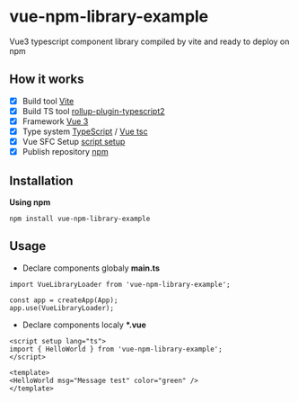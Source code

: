# vue-npm-library-example
Vue3 typescript component library compiled by vite and ready to deploy on npm

## How it works

- [x] Build tool [Vite](https://vitejs.dev/)
- [x] Build TS tool [rollup-plugin-typescript2](https://github.com/ezolenko/rollup-plugin-typescript2)
- [x] Framework [Vue 3](https://vuejs.org/)
- [x] Type system [TypeScript](https://www.typescriptlang.org/) / [Vue tsc](https://github.com/johnsoncodehk/volar/tree/master/packages/vue-tsc)
- [x] Vue SFC Setup [script setup](https://vuejs.org/api/sfc-script-setup.html)
- [x] Publish repository [npm](https://www.npmjs.com/package/vue-npm-library-example)

## Installation

**Using npm**
```
npm install vue-npm-library-example
```

## Usage
- Declare components globaly **main.ts**

```
import VueLibraryLoader from 'vue-npm-library-example';

const app = createApp(App);
app.use(VueLibraryLoader);
```
- Declare components localy **\*.vue**

```
<script setup lang="ts">
import { HelloWorld } from 'vue-npm-library-example';
</script>

<template>
<HelloWorld msg="Message test" color="green" />
</template>
```
